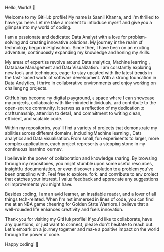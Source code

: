 Hello, World! 👋

Welcome to my GitHub profile! My name is Saanil Khanna, and I'm thrilled to have you here. Let me take a moment to introduce myself and give you a glimpse into my world of coding.

I am a passionate and dedicated Data Analyst with a love for problem-solving and creating innovative solutions. My journey in the realm of technology began in Highschool. Since then, I have been on an exciting adventure, continuously expanding my knowledge and honing my skills.

My areas of expertise revolve around Data analytics, Machine learning , Database Management and Data Visualization. I am constantly exploring new tools and techniques, eager to stay updated with the latest trends in the fast-paced world of software development. With a strong foundation in Data Analytics, I thrive in collaborative environments and enjoy working on challenging projects.

GitHub has become my digital playground, a space where I can showcase my projects, collaborate with like-minded individuals, and contribute to the open-source community. It serves as a reflection of my dedication to craftsmanship, attention to detail, and commitment to writing clean, efficient, and scalable code.

Within my repositories, you'll find a variety of projects that demonstrate my abilities across different domains, including Machine learning , Data analytics and Data visualisation. From small, fun experiments to larger, more complex applications, each project represents a stepping stone in my continuous learning journey.

I believe in the power of collaboration and knowledge sharing. By browsing through my repositories, you might stumble upon some useful resources, insightful documentation, or even discover a solution to a problem you've been grappling with. Feel free to explore, fork, and contribute to any project that catches your interest. I value feedback and appreciate any suggestions or improvements you might have.

Besides coding, I am an avid learner, an insatiable reader, and a lover of all things tech-related. When I'm not immersed in lines of code, you can find me at an NBA game cheering for Golden State Warriors. I believe that a well-rounded life enhances creativity and fuels innovation.

Thank you for visiting my GitHub profile! If you'd like to collaborate, have any questions, or just want to connect, please don't hesitate to reach out. Let's embark on a journey together and make a positive impact on the world through the power of code.

Happy coding! 🚀






